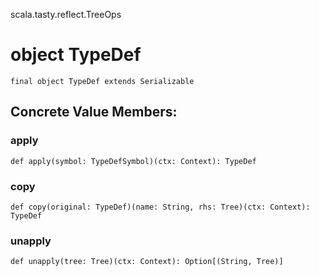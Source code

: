 scala.tasty.reflect.TreeOps
# object TypeDef

<pre><code class="language-scala" >final object TypeDef extends Serializable</pre></code>
## Concrete Value Members:
### apply
<pre><code class="language-scala" >def apply(symbol: TypeDefSymbol)(ctx: Context): TypeDef</pre></code>

### copy
<pre><code class="language-scala" >def copy(original: TypeDef)(name: String, rhs: Tree)(ctx: Context): TypeDef</pre></code>

### unapply
<pre><code class="language-scala" >def unapply(tree: Tree)(ctx: Context): Option[(String, Tree)]</pre></code>

